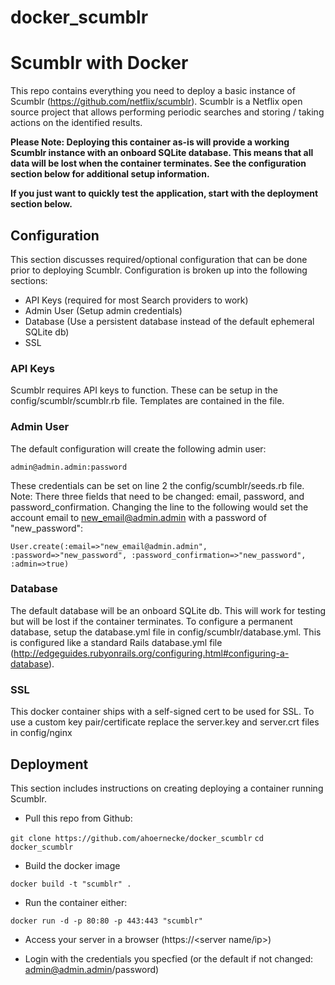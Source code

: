 docker_scumblr
=====================

# Scumblr with Docker

This repo contains everything you need to deploy a basic instance of Scumblr (https://github.com/netflix/scumblr). Scumblr is a Netflix open source project that allows performing periodic searches and storing / taking actions on the identified results. 

**Please Note: Deploying this container as-is will provide a working Scumblr instance with an onboard SQLite database. This means that all data will be lost when the container terminates. See the configuration section below for additional setup information.** 

**If you just want to quickly test the application, start with the deployment section below.**

## Configuration

This section discusses required/optional configuration that can be done prior to deploying Scumblr. Configuration is broken up into the following sections:

* API Keys (required for most Search providers to work)
* Admin User (Setup admin credentials)
* Database (Use a persistent database instead of the default ephemeral SQLite db)
* SSL

### API Keys 

Scumblr requires API keys to function. These can be setup in the config/scumblr/scumblr.rb file. Templates are contained in the file. 

### Admin User

The default configuration will create the following admin user:

``admin@admin.admin:password``
  
These credentials can be set on line 2 the config/scumblr/seeds.rb file. Note: There three fields that need to be changed: email, password, and password_confirmation. Changing the line to the following would set the account email to new_email@admin.admin with a password of "new_password":

``User.create(:email=>"new_email@admin.admin", :password=>"new_password", :password_confirmation=>"new_password", :admin=>true)``

### Database 

The default database will be an onboard SQLite db. This will work for testing but will be lost if the container terminates. To configure a permanent database, setup the database.yml file in config/scumblr/database.yml. This is configured like a standard Rails database.yml file (http://edgeguides.rubyonrails.org/configuring.html#configuring-a-database).

### SSL

This docker container ships with a self-signed cert to be used for SSL. To use a custom key pair/certificate replace the server.key and server.crt files in config/nginx

## Deployment

This section includes instructions on creating deploying a container running Scumblr. 

* Pull this repo from Github: 

``git clone https://github.com/ahoernecke/docker_scumblr``
``cd docker_scumblr``


* Build the docker image 

``docker build -t "scumblr" . ``

* Run the container either:

``docker run -d -p 80:80 -p 443:443 "scumblr"`` 

* Access your server in a browser (https://<server name/ip>)

* Login with the credentials you specfied (or the default if not changed: admin@admin.admin/password)

  

  




